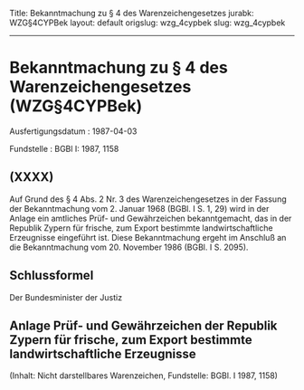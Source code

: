 Title: Bekanntmachung zu § 4 des Warenzeichengesetzes
jurabk: WZG§4CYPBek
layout: default
origslug: wzg_4cypbek
slug: wzg_4cypbek

---

# Bekanntmachung zu § 4 des Warenzeichengesetzes (WZG§4CYPBek)

Ausfertigungsdatum
:   1987-04-03

Fundstelle
:   BGBl I: 1987, 1158



## (XXXX)

Auf Grund des § 4 Abs. 2 Nr. 3 des Warenzeichengesetzes in der Fassung
der Bekanntmachung vom 2. Januar 1968 (BGBl. I S. 1, 29) wird in der
Anlage ein amtliches Prüf- und Gewährzeichen bekanntgemacht, das in
der Republik Zypern für frische, zum Export bestimmte
landwirtschaftliche Erzeugnisse eingeführt ist.
Diese Bekanntmachung ergeht im Anschluß an die Bekanntmachung vom 20.
November 1986 (BGBl. I S. 2095).


## Schlussformel

Der Bundesminister der Justiz


## Anlage Prüf- und Gewährzeichen der Republik Zypern für frische, zum Export bestimmte landwirtschaftliche Erzeugnisse

(Inhalt: Nicht darstellbares Warenzeichen,
Fundstelle: BGBl. I 1987, 1158)

